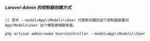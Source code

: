 ##### Laravel-Admin 的控制器创建方式

```
// 其中 --model=App\\Models\\User 代表新创建的这个控制器是要对 App\Models\User 这个模型做增删改查。

php artisan admin:make UsersController --model=App\\Models\\User
```

